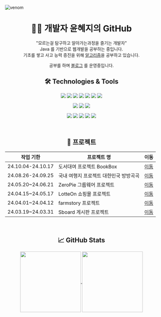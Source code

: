 ![venom](https://capsule-render.vercel.app/api?type=venom&height=160&section=header&text=Hyeji's%20Github.&fontAlign=50&fontAlignY=70&fontSize=70&fontColor=000000)

<div align="center">

# 👩‍💻 개발자 윤혜지의 GitHub
"모르는걸 탐구하고 알아가는과정을 즐기는 개발자" <br>
Java 를 기반으로 웹개발을 공부하는 중입니다. <br>
기초를 쌓고 사고 능력 증진을 위해 [알고리즘](https://github.com/hyeji111544/Algorithm)을 공부하고 있습니다.<br>
 
공부를 하며 [블로그](https://inblog.ai/hj?traffic_type=internal) 를 운영중입니다.
<br>


## 🛠️ Technologies & Tools
<p>
    <img src="https://img.shields.io/badge/JavaScript-F5FF38?style=flat&logo=JavaScript&logoColor=white">
    <img src="https://img.shields.io/badge/CSS3-40A9FF?style=flat&logo=CSS3&logoColor=white">
    <img src="https://img.shields.io/badge/HTML5-FF7B00?style=flat&logo=HTML5&logoColor=white">
    <img src="https://img.shields.io/badge/Thymeleaf-005F0F?style=flat&logo=Thymeleaf&logoColor=white">
    <img src="https://img.shields.io/badge/JAVA-36FF90?style=flat&logo=JAVA&logoColor=white">
    <img src="https://img.shields.io/badge/Spring-6DB33F?style=flat&logo=Spring&logoColor=white">
    <img src="https://img.shields.io/badge/Spring Boot-6DB33F?style=flat&logo=Spring Boot&logoColor=white">
</p>
<p>
    <img src="https://img.shields.io/badge/MySQL-4479A1?style=flat&logo=MySQL&logoColor=white">
    <img src="https://img.shields.io/badge/JPA-00e842?style=flat&logo=JPA&logoColor=white">
    <img src="https://img.shields.io/badge/MYBATIS-e800c9?style=flat&logo=MYBATIS&logoColor=white">
</p>
<p>
    <img src="https://img.shields.io/badge/JSON-000000?style=flat&logo=JSON&logoColor=white">
    <img src="https://img.shields.io/badge/Apache-1c03fc?style=flat&logo=Apache&logoColor=white">
    <img src="https://img.shields.io/badge/Amazon AWS-050030?style=flat&logo=Amazon AWS&logoColor=white">
    <img src="https://img.shields.io/badge/Git-F05032?style=flat&logo=Git&logoColor=white">
    <img src="https://img.shields.io/badge/GitHub-181717?style=flat&logo=GitHub&logoColor=white">
</p>

<br>

## 📖 프로젝트
|작업 기한|프로젝트 명| 이동 |
|-|-|-|
|24.10.04-24.10.17| 도서대여 프로젝트 BookBox |[이동](https://github.com/hyeji111544/bookBox-api)|
|24.08.26-24.09.25| 국내 여행지 프로젝트 대한민국 방방곡곡 |[이동](https://github.com/hyeji111544/bangbangGokGok)|
|24.05.20~24.06.21| ZeroPie 그룹웨어 프로젝트 |[이동](https://github.com/hyeji111544/zeropie-back)|
|24.04.15~24.05.17| LotteOn 쇼핑몰 프로젝트| [이동](https://github.com/hyeji111544/lotte-on)|
|24.04.01~24.04.12| farmstory 프로젝트| [이동](https://github.com/hyeji111544/famstory)|
|24.03.19~24.03.31| Sboard 게시판 프로젝트| [이동](https://github.com/hyeji111544/Sboard)|

<br>

  ## 📈 GitHub Stats
<a href="https://github.com/hyeji111544">
  <img height=200 align="center" src="https://github-readme-stats.vercel.app/api?username=hyeji111544" />
</a>
<a href="https://github.com/hyeji111544">
  <img height=200 align="center" src="https://github-readme-stats.vercel.app/api/top-langs?username=hyeji111544&layout=compact&langs_count=8&card_width=320" />
</a>

</div>

